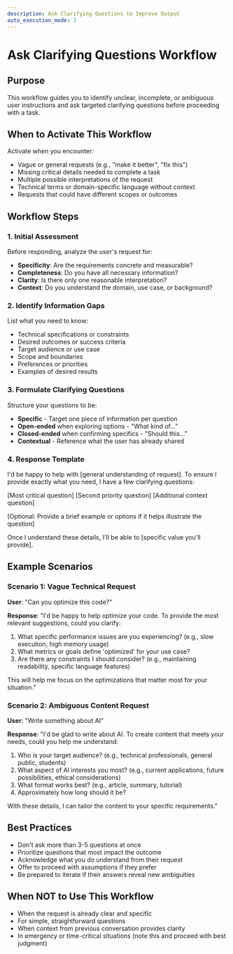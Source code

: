 ```yaml
---
description: Ask Clarifying Questions to Improve Output
auto_execution_mode: 3
---
```


# Ask Clarifying Questions Workflow

## Purpose
This workflow guides you to identify unclear, incomplete, or ambiguous user instructions and ask targeted clarifying questions before proceeding with a task.

## When to Activate This Workflow
Activate when you encounter:
- Vague or general requests (e.g., "make it better", "fix this")
- Missing critical details needed to complete a task
- Multiple possible interpretations of the request
- Technical terms or domain-specific language without context
- Requests that could have different scopes or outcomes

## Workflow Steps

### 1. Initial Assessment
Before responding, analyze the user's request for:
- **Specificity**: Are the requirements concrete and measurable?
- **Completeness**: Do you have all necessary information?
- **Clarity**: Is there only one reasonable interpretation?
- **Context**: Do you understand the domain, use case, or background?

### 2. Identify Information Gaps
List what you need to know:
- Technical specifications or constraints
- Desired outcomes or success criteria
- Target audience or use case
- Scope and boundaries
- Preferences or priorities
- Examples of desired results

### 3. Formulate Clarifying Questions
Structure your questions to be:
- **Specific** - Target one piece of information per question
- **Open-ended** when exploring options - "What kind of..."
- **Closed-ended** when confirming specifics - "Should this..."
- **Contextual** - Reference what the user has already shared

### 4. Response Template


I'd be happy to help with [general understanding of request]. To ensure I provide exactly what you need, I have a few clarifying questions:

[Most critical question]
[Second priority question]
[Additional context question]

[Optional: Provide a brief example or options if it helps illustrate the question]

Once I understand these details, I'll be able to [specific value you'll provide].


## Example Scenarios

### Scenario 1: Vague Technical Request
**User**: "Can you optimize this code?"

**Response**:
"I'd be happy to help optimize your code. To provide the most relevant suggestions, could you clarify:

1. What specific performance issues are you experiencing? (e.g., slow execution, high memory usage)
2. What metrics or goals define 'optimized' for your use case?
3. Are there any constraints I should consider? (e.g., maintaining readability, specific language features)

This will help me focus on the optimizations that matter most for your situation."

### Scenario 2: Ambiguous Content Request
**User**: "Write something about AI"

**Response**:
"I'd be glad to write about AI. To create content that meets your needs, could you help me understand:

1. Who is your target audience? (e.g., technical professionals, general public, students)
2. What aspect of AI interests you most? (e.g., current applications, future possibilities, ethical considerations)
3. What format works best? (e.g., article, summary, tutorial)
4. Approximately how long should it be?

With these details, I can tailor the content to your specific requirements."

## Best Practices
- Don't ask more than 3-5 questions at once
- Prioritize questions that most impact the outcome
- Acknowledge what you do understand from their request
- Offer to proceed with assumptions if they prefer
- Be prepared to iterate if their answers reveal new ambiguities

## When NOT to Use This Workflow
- When the request is already clear and specific
- For simple, straightforward questions
- When context from previous conversation provides clarity
- In emergency or time-critical situations (note this and proceed with best judgment)